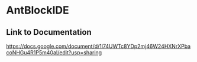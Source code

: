 # AntBlockIDE

## Link to Documentation

https://docs.google.com/document/d/1l74UWTc8YDp2mj46W24HXNrXPbacoNHGu4R1P5m40aI/edit?usp=sharing
